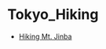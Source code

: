 <!-- generated by markdown-notes-tree -->

# Tokyo_Hiking

<!-- optional markdown-notes-tree directory description starts here -->

<!-- optional markdown-notes-tree directory description ends here -->

* [Hiking Mt. Jinba](<Mt. Jinba.md>)
